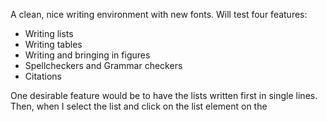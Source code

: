 A clean, nice writing environment with new fonts. Will test four features:

- Writing lists
- Writing tables
- Writing and bringing in figures
- Spellcheckers and Grammar checkers
- Citations

One desirable feature would be to have the lists written first in single lines. Then, when I select the list and click on the list element on the 

